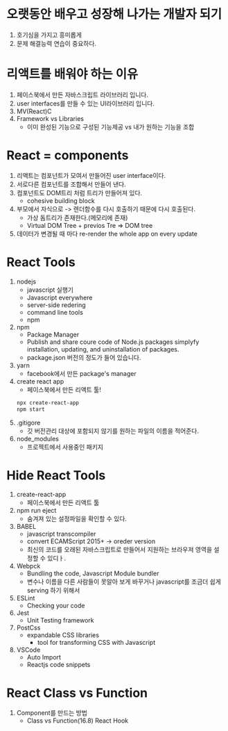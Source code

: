 # 오랫동안 배우고 성장해 나가는 개발자 되기

1. 호기심을 가지고 흥미롭게
2. 문제 해결능력 연습이 중요하다.

# 리액트를 배워야 하는 이유

1. 페이스북에서 만든 자바스크립트 라이브러리 입니다.
2. user interfaces를 만들 수 있는 UI라이브러리 입니다.
3. MV(React)C
4. Framework vs Libraries
   - 이미 완성된 기능으로 구성된 기능제공 vs 내가 원하는 기능을 조합

# React = components

1. 리액트는 컴포넌트가 모여서 만들어진 user interface이다.
2. 서로다른 컴포넌트를 조합해서 만들어 낸다.
3. 컴포넌트도 DOM트리 처럼 트리가 만들어져 있다.
   - cohesive building block
4. 부모에서 자식으로 -> 렌더함수를 다시 호출하기 때문에 다시 호출된다.
   - 가상 돔트리가 존재한다.(메모리에 존재)
   - Virtual DOM Tree + previos Tre => DOM tree
5. 데이터가 변경될 때 마다 re-render the whole app on every update

# React Tools

1. nodejs
   - javascript 실행기
   - Javascript everywhere
   - server-side redering
   - command line tools
   - npm
2. npm
   - Package Manager
   - Publish and share coure code of Node.js packages simplyfy installation, updating, and uninstallation of packages.
   - package.json 버전의 정도가 들어 있습니다.
3. yarn
   - facebook에서 만든 package's manager
4. create react app
   - 페이스북에서 만든 리액트 툴!
   ```bash
   npx create-react-app
   npm start
   ```
5. .gitigore
   - 깃 버전관리 대상에 포함되지 않기를 원하는 파일의 이름을 적어준다.
6. node_modules
   - 프로젝트에서 사용중인 패키지

# Hide React Tools

1. create-react-app
   - 페이스북에서 만든 리액트 툴
2. npm run eject
   - 숨겨져 있는 설정파일을 확인할 수 있다.
3. BABEL
   - javascript transcompiler
   - convert ECAMScript 2015+ -> oreder version
   - 최신의 코드를 오래된 자바스크립트로 만들어서 지원하는 브라우져 영역을 설정할 수 있디ㅏ.
4. Webpck
   - Bundling the code, Javascript Module bundler
   - 변수나 이름을 다른 사람들이 못알아 보게 바꾸거나 javascript를 조금더 쉽게 serving 하기 위해서
5. ESLint
   - Checking your code
6. Jest
   - Unit Testing framework
7. PostCss
   - expandable CSS libraries
     - tool for transforming CSS with Javascript
8. VSCode
   - Auto Import
   - Reactjs code snippets

# React Class vs Function

1. Component를 만드는 방법
   - Class vs Function(16.8) React Hook
